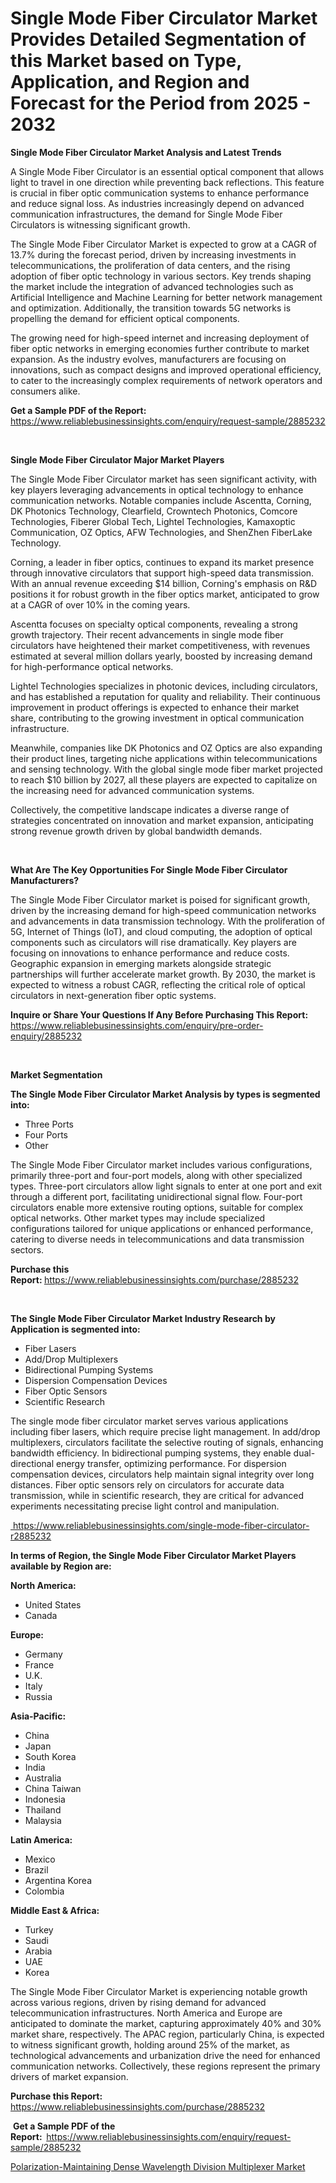 <p><h1>Single Mode Fiber Circulator Market Provides Detailed Segmentation of this Market based on Type, Application, and Region and Forecast for the Period from 2025 - 2032</h1></p><p><strong>Single Mode Fiber Circulator Market Analysis and Latest Trends</strong></p>
<p><p>A Single Mode Fiber Circulator is an essential optical component that allows light to travel in one direction while preventing back reflections. This feature is crucial in fiber optic communication systems to enhance performance and reduce signal loss. As industries increasingly depend on advanced communication infrastructures, the demand for Single Mode Fiber Circulators is witnessing significant growth.</p><p>The Single Mode Fiber Circulator Market is expected to grow at a CAGR of 13.7% during the forecast period, driven by increasing investments in telecommunications, the proliferation of data centers, and the rising adoption of fiber optic technology in various sectors. Key trends shaping the market include the integration of advanced technologies such as Artificial Intelligence and Machine Learning for better network management and optimization. Additionally, the transition towards 5G networks is propelling the demand for efficient optical components.</p><p>The growing need for high-speed internet and increasing deployment of fiber optic networks in emerging economies further contribute to market expansion. As the industry evolves, manufacturers are focusing on innovations, such as compact designs and improved operational efficiency, to cater to the increasingly complex requirements of network operators and consumers alike.</p></p>
<p><strong>Get a Sample PDF of the Report:&nbsp;</strong> <a href="https://www.reliablebusinessinsights.com/enquiry/request-sample/2885232?utm_campaign=2242&utm_medium=2&utm_source=Github&utm_content=ia&utm_term=13032025&utm_id=single-mode-fiber-circulator">https://www.reliablebusinessinsights.com/enquiry/request-sample/2885232</a></p>
<p>&nbsp;</p>
<p><strong>Single Mode Fiber Circulator Major Market Players</strong></p>
<p><p>The Single Mode Fiber Circulator market has seen significant activity, with key players leveraging advancements in optical technology to enhance communication networks. Notable companies include Ascentta, Corning, DK Photonics Technology, Clearfield, Crowntech Photonics, Comcore Technologies, Fiberer Global Tech, Lightel Technologies, Kamaxoptic Communication, OZ Optics, AFW Technologies, and ShenZhen FiberLake Technology.</p><p>Corning, a leader in fiber optics, continues to expand its market presence through innovative circulators that support high-speed data transmission. With an annual revenue exceeding $14 billion, Corning's emphasis on R&D positions it for robust growth in the fiber optics market, anticipated to grow at a CAGR of over 10% in the coming years.</p><p>Ascentta focuses on specialty optical components, revealing a strong growth trajectory. Their recent advancements in single mode fiber circulators have heightened their market competitiveness, with revenues estimated at several million dollars yearly, boosted by increasing demand for high-performance optical networks.</p><p>Lightel Technologies specializes in photonic devices, including circulators, and has established a reputation for quality and reliability. Their continuous improvement in product offerings is expected to enhance their market share, contributing to the growing investment in optical communication infrastructure.</p><p>Meanwhile, companies like DK Photonics and OZ Optics are also expanding their product lines, targeting niche applications within telecommunications and sensing technology. With the global single mode fiber market projected to reach $10 billion by 2027, all these players are expected to capitalize on the increasing need for advanced communication systems.</p><p>Collectively, the competitive landscape indicates a diverse range of strategies concentrated on innovation and market expansion, anticipating strong revenue growth driven by global bandwidth demands.</p></p>
<p>&nbsp;</p>
<p><strong>What Are The Key Opportunities For Single Mode Fiber Circulator Manufacturers?</strong></p>
<p><p>The Single Mode Fiber Circulator market is poised for significant growth, driven by the increasing demand for high-speed communication networks and advancements in data transmission technology. With the proliferation of 5G, Internet of Things (IoT), and cloud computing, the adoption of optical components such as circulators will rise dramatically. Key players are focusing on innovations to enhance performance and reduce costs. Geographic expansion in emerging markets alongside strategic partnerships will further accelerate market growth. By 2030, the market is expected to witness a robust CAGR, reflecting the critical role of optical circulators in next-generation fiber optic systems.</p></p>
<p><strong>Inquire or Share Your Questions If Any Before Purchasing This Report:</strong> <a href="https://www.reliablebusinessinsights.com/enquiry/pre-order-enquiry/2885232?utm_campaign=2242&utm_medium=2&utm_source=Github&utm_content=ia&utm_term=13032025&utm_id=single-mode-fiber-circulator">https://www.reliablebusinessinsights.com/enquiry/pre-order-enquiry/2885232</a></p>
<p>&nbsp;</p>
<p><strong>Market Segmentation</strong></p>
<p><strong>The Single Mode Fiber Circulator Market Analysis by types is segmented into:</strong></p>
<p><ul><li>Three Ports</li><li>Four Ports</li><li>Other</li></ul></p>
<p><p>The Single Mode Fiber Circulator market includes various configurations, primarily three-port and four-port models, along with other specialized types. Three-port circulators allow light signals to enter at one port and exit through a different port, facilitating unidirectional signal flow. Four-port circulators enable more extensive routing options, suitable for complex optical networks. Other market types may include specialized configurations tailored for unique applications or enhanced performance, catering to diverse needs in telecommunications and data transmission sectors.</p></p>
<p><strong>Purchase this Report:&nbsp;</strong><a href="https://www.reliablebusinessinsights.com/purchase/2885232?utm_campaign=2242&utm_medium=2&utm_source=Github&utm_content=ia&utm_term=13032025&utm_id=single-mode-fiber-circulator">https://www.reliablebusinessinsights.com/purchase/2885232</a></p>
<p>&nbsp;</p>
<p><strong>The Single Mode Fiber Circulator Market Industry Research by Application is segmented into:</strong></p>
<p><ul><li>Fiber Lasers</li><li>Add/Drop Multiplexers</li><li>Bidirectional Pumping Systems</li><li>Dispersion Compensation Devices</li><li>Fiber Optic Sensors</li><li>Scientific Research</li></ul></p>
<p><p>The single mode fiber circulator market serves various applications including fiber lasers, which require precise light management. In add/drop multiplexers, circulators facilitate the selective routing of signals, enhancing bandwidth efficiency. In bidirectional pumping systems, they enable dual-directional energy transfer, optimizing performance. For dispersion compensation devices, circulators help maintain signal integrity over long distances. Fiber optic sensors rely on circulators for accurate data transmission, while in scientific research, they are critical for advanced experiments necessitating precise light control and manipulation.</p></p>
<p><a href="https://www.reliablebusinessinsights.com/single-mode-fiber-circulator-r2885232?utm_campaign=2242&utm_medium=2&utm_source=Github&utm_content=ia&utm_term=13032025&utm_id=single-mode-fiber-circulator">&nbsp;https://www.reliablebusinessinsights.com/single-mode-fiber-circulator-r2885232</a></p>
<p><strong>In terms of Region, the Single Mode Fiber Circulator Market Players available by Region are:</strong></p>
<p>
    <p> <strong> North America: </strong>
        <ul>
            <li>United States</li>
            <li>Canada</li>
        </ul>
        </p> 
    <p> <strong> Europe: </strong>
        <ul>
            <li>Germany</li>
            <li>France</li>
            <li>U.K.</li>
            <li>Italy</li>
            <li>Russia</li>
        </ul>
        </p> 
    <p> <strong> Asia-Pacific: </strong>
        <ul>
            <li>China</li>
            <li>Japan</li>
            <li>South Korea</li>
            <li>India</li>
            <li>Australia</li>
            <li>China Taiwan</li>
            <li>Indonesia</li>
            <li>Thailand</li>
            <li>Malaysia</li>
        </ul>
        </p> 
    <p> <strong> Latin America: </strong>
        <ul>
            <li>Mexico</li>
            <li>Brazil</li>
            <li>Argentina Korea</li>
            <li>Colombia</li>
        </ul>
        </p> 
    <p> <strong> Middle East & Africa: </strong>
        <ul>
            <li>Turkey</li>
            <li>Saudi</li>
            <li>Arabia</li>
            <li>UAE</li>
            <li>Korea</li>
        </ul>
    </p>
    </p>
<p><p>The Single Mode Fiber Circulator Market is experiencing notable growth across various regions, driven by rising demand for advanced telecommunication infrastructures. North America and Europe are anticipated to dominate the market, capturing approximately 40% and 30% market share, respectively. The APAC region, particularly China, is expected to witness significant growth, holding around 25% of the market, as technological advancements and urbanization drive the need for enhanced communication networks. Collectively, these regions represent the primary drivers of market expansion.</p></p>
<p><strong>Purchase this Report: </strong><a href="https://www.reliablebusinessinsights.com/purchase/2885232?utm_campaign=2242&utm_medium=2&utm_source=Github&utm_content=ia&utm_term=13032025&utm_id=single-mode-fiber-circulator">https://www.reliablebusinessinsights.com/purchase/2885232</a></p>
<p>&nbsp;<strong>Get a Sample PDF of the Report:&nbsp;&nbsp;</strong><a href="https://www.reliablebusinessinsights.com/enquiry/request-sample/2885232?utm_campaign=2242&utm_medium=2&utm_source=Github&utm_content=ia&utm_term=13032025&utm_id=single-mode-fiber-circulator">https://www.reliablebusinessinsights.com/enquiry/request-sample/2885232</a></p>
<p><strong></strong></p>
<p><p><a href="https://github.com/MariaWashington76/Market-Research-Report-List-2/blob/main/polarization-maintaining-dense-wavelength-division-multiplexer-market.md?utm_campaign=2242&utm_medium=2&utm_source=Github&utm_content=ia&utm_term=13032025&utm_id=single-mode-fiber-circulator">Polarization-Maintaining Dense Wavelength Division Multiplexer Market</a></p></p>